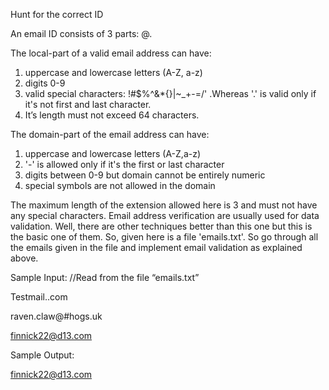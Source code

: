 Hunt for the  correct ID

An email ID consists of 3 parts:
        <local>@<domain>.<extension or tld>

The local-part of a valid email address can have:
1)  uppercase and lowercase letters (A-Z, a-z)
2)  digits  0-9
3)  valid special characters: !#$%^&*{}|~_+-=/' .Whereas '.' is valid only if it's not first and last character. 
4) It’s length must not exceed 64 characters.

The domain-part of the email address can have:
1)  uppercase and lowercase letters (A-Z,a-z)
2)  '-' is allowed only if it's the first or last character
3)  digits between 0-9 but domain cannot be entirely numeric
4)  special symbols are not allowed in the domain 

The maximum length of the extension allowed here is 3 and must not have any special characters. 
Email address verification are usually used for data validation. Well, there are other techniques better than this one but this is the basic one of them. So, given here is a file 'emails.txt'. So go through all the emails given in the file and implement email validation as explained above.

Sample Input:
//Read from the file “emails.txt”

Testmail..com

raven.claw@#hogs.uk

finnick22@d13.com

Sample Output:

finnick22@d13.com
